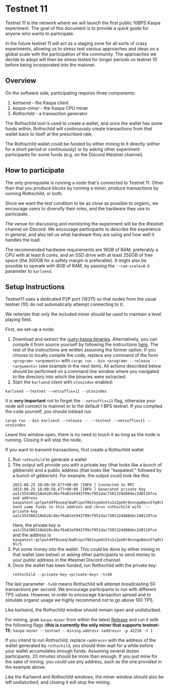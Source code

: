 # Testnet 11

*Testnet 11* is the network where we will launch the first public 10BPS Kaspa experiment. The goal of this document is to provide a quick guide for anyone who wants to participate.

In the future testnet 11 will act as a staging zone for all sorts of crazy experiments, allowing us to stress test various approaches and ideas on a global scale with the participation of the community. The approaches we decide to adopt will then be stress tested for longer periods on testnet 10 before being incorporated into the mainnet.

## Overview

On the software side, participating requires three components:
1. *karlsend* - the Kaspa client
2.  *kaspa-miner* - the Kaspa CPU miner
3.  *Rothschild* - a transaction generator

The Rothschild tool is used to create a wallet, and once the wallet has some funds within, Rothschild will continuously create transactions from that wallet back to itself at the prescribed rate.

The Rothschild wallet could be funded by either mining to it directly (either for a short period or continuously) or by asking other experiment participants for some funds (e.g. on the Discord \#testnet channel).

## How to participate

The only prerequisite is running a node that's connected to Testnet 11. Other than that you produce blocks by running a miner, produce transactions by running Rothschild, or both.

Since we want the test condition to be as close as possible to organic, we encourage users to diversify their roles, and the hardware they use to participate.

The venue for discussing and monitoring the experiment will be the \#testnet channel on Discord. We encourage participants to describe the experience in general, and also tell us what hardware they are using and how well it handles the load.

The recommended hardware requirements are 16GB of RAM, preferably a CPU with at least 8 cores, and an SSD drive with at least 250GB of free space (the 300GB for a safety margin is preferable). It might also be possible to operate with 8GB of RAM, by passing the `--ram-scale=0.6` parameter to `karlsend`.

## Setup Instructions

Testnet11 uses a dedicated P2P port (16311) so that nodes from the usual testnet (10) do not automatically attempt connecting to it.

We reiterate that only the included miner should be used to maintain a level playing field.

First, we set-up a node:
1. Download and extract the [rusty-kaspa binaries](https://github.com/kaspanet/rusty-kaspa/releases). Alternatively, you can compile it from source yourself by following the instructions [here](https://github.com/kaspanet/rusty-kaspa/blob/master/README.md). The rest of the instructions are written assuming the former option. If you choose to locally compile the code, replace any command of the form ``<program> <arguments>`` with ``cargo run --bin <program> --release -- <arguments>`` (see example in the next item). All actions described below should be performed on a command line window where you navigated to the directory into which the binaries were extracted.
2. Start the ``karlsend`` client with ``utxoindex`` enabled:

```
karlsend --testnet --netsuffix=11 --utxoindex
```
  It is **very important** not to forget the ``--netsuffix=11`` flag, otherwise your node will connect to mainnet or to the default 1 BPS testnet.
  If you complied the code yourself, you should instead run
```
cargo run --bin karlsend --release -- --testnet --netsuffix=11 --utxoindex
```
  Leave this window open, there is no need to touch it as long as the node is running. Closing it will stop the node.
  
If you want to transmit transactions, first create a Rothschild wallet
1. Run ``rothschild`` to generate a wallet
2. The output will provide you with a private key (that looks like a bunch of gibberish) and a public address (that looks like "kaspatest:" followed by a bunch of gibberish). For example, the output could look like this:
     ```
     2023-06-25 18:00:58.677+00:00 [INFO ] Connected to RPC
     2023-06-25 18:00:58.677+00:00 [INFO ] Generated private key aa1c554386218eb28c4bsf6a02e5943799cf951dac7301324d88dec2d0119fce and address kaspatest:qzlpwt49f0useql6w0tzpnf8k2symdv5tu2x2pe9r9nvngw8mvx57q0tt9lr5. Send some funds to this address and rerun rothschild with `--private-key aa1c554386218eb28c4bsf6a02e5943799cf951dac7301324d88dec2d0119fce`
      ```
     Here, the private key is ```aa1c554386218eb28c4bsf6a02e5943799cf951dac7301324d88dec2d0119fce``` and the address is ```kaspatest:qzlpwt49f0useql6w0tzpnf8k2symdv5tu2x2pe9r9nvngw8mvx57q0tt9lr5```
3. Put some money into the wallet. This could be done by either mining to that wallet (see below) or asking other participants to send money to your public address in the \#testnet Discord channel.
4. Once the wallet has been funded, run Rothschild with the private key:
   ```
   rothschild --private-key <private-key> -t=50
   ```
  The last parameter ``-t=50`` means Rothschild will attempt broadcasting 50 transactions per second. We encourage participants to run with different TPS values. However, in order to encourage transaction spread and to simulate organic usage we highly recommend not to go above 100 TPS.

Like karlsend, the Rothschild window should remain open and undisturbed.

For mining, grab `kaspa-miner` from within the latest [Release](https://github.com/elichai/kaspa-miner/releases) and run it with the following flags (**this is currently the only miner that supports testnet-11**):
    ```
    kaspa-miner --testnet --mining-address <address> -p 42210 -t 1
    ```

If you intend to run Rothschild, replace ``<address>`` with the address of the wallet generated by ``rothschild``, you should then wait for a while before your wallet accumulates enough funds. Assuming several dozen participants, 20 minutes should be more than enough. If you just mine for the sake of mining, you could use any address, such as the one provided in the example above. 

Like the Karlsend and Rothschild windows, the miner window should also be left undisturbed, and closing it will stop the mining.
